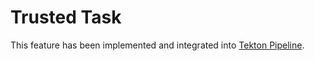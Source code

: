 # Trusted Task

This feature has been implemented and integrated into [Tekton Pipeline](https://github.com/tektoncd/pipeline/blob/main/docs/trusted-resources.md).
